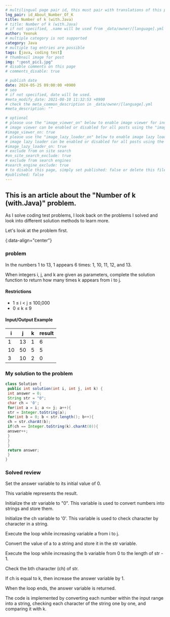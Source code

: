 ```yaml
---
# multilingual page pair id, this must pair with translations of this page. (This name must be unique)
lng_pair: id_About_Number_Of_K
title: Number of k (with.Java)
# title: Number of k (with.Java)
# if not specified, .name will be used from _data/owner/[language].yml
author: Yeonuk
# multiple category is not supported
category: Java
# multiple tag entries are possible
tags: [java, coding test]
# thumbnail image for post
img: ":post_pic1.jpg"
# disable comments on this page
# comments_disable: true

# publish date
date: 2024-05-25 09:00:00 +0900
# seo
# if not specified, date will be used.
#meta_modify_date: 2021-08-10 11:32:53 +0900
# check the meta_common_description in _data/owner/[language].yml
#meta_description: ""

# optional
# please use the "image_viewer_on" below to enable image viewer for individual pages or posts (_posts/ or [language]/_posts folders).
# image viewer can be enabled or disabled for all posts using the "image_viewer_posts: true" setting in _data/conf/main.yml.
#image_viewer_on: true
# please use the "image_lazy_loader_on" below to enable image lazy loader for individual pages or posts (_posts/ or [language]/_posts folders).
# image lazy loader can be enabled or disabled for all posts using the "image_lazy_loader_posts: true" setting in _data/conf/main.yml.
#image_lazy_loader_on: true
# exclude from on site search
#on_site_search_exclude: true
# exclude from search engines
#search_engine_exclude: true
# to disable this page, simply set published: false or delete this file
#published: false
---
```


<!-- outline-start -->

## This is an article about the "Number of k (with.Java)" problem.

As I solve coding test problems, I look back on the problems I solved and look into different solution methods to learn more.

Let's look at the problem first.

{:data-align="center"}

<!-- outline-end -->

### problem

In the numbers 1 to 13, 1 appears 6 times: 1, 10, 11, 12, and 13.

When integers i, j, and k are given as parameters, complete the solution function to return how many times k appears from i to j.

#### Restrictions

- 1 ≤ i < j ≤ 100,000
- 0 ≤ k ≤ 9

#### Input/Output Example

<!--
| lines | result |
| ------------------------- | ------ |
| [[0, 1], [2, 5], [3, 9]] | 2 |
| [[-1, 1], [1, 3], [3, 9]] | 0 |
| [[0, 5], [3, 9], [1, 10]] | 8 | -->

<!-- | before | after | result |
| ------- | ------- | ------ |
| "olleh" | "hello" | 1 |
| "allpe" | "apple" | 0 | -->

| i   | j   | k   | result |
| --- | --- | --- | ------ |
| 1   | 13  | 1   | 6      |
| 10  | 50  | 5   | 5      |
| 3   | 10  | 2   | 0      |

### My solution to the problem

```java
class Solution {
 public int solution(int i, int j, int k) {
 int answer = 0;
 String str = "0";
 char ch = '0';
 for(int a = i; a <= j; a++){
 str = Integer.toString(a);
 for(int b = 0; b < str.length(); b++){
 ch = str.charAt(b);
 if(ch == Integer.toString(k).charAt(0)){
 answer++;
 }
 }
 }
 return answer;
 }
}
```

### Solved review

Set the answer variable to its initial value of 0.

This variable represents the result.

Initialize the str variable to "0". This variable is used to convert numbers into strings and store them.

Initialize the ch variable to '0'. This variable is used to check character by character in a string.

Execute the loop while increasing variable a from i to j.

Convert the value of a to a string and store it in the str variable.

Execute the loop while increasing the b variable from 0 to the length of str - 1.

Check the bth character (ch) of str.

If ch is equal to k, then increase the answer variable by 1.

When the loop ends, the answer variable is returned.

The code is implemented by converting each number within the input range into a string, checking each character of the string one by one, and comparing it with k.
